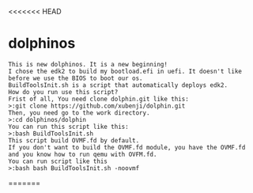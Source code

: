 <<<<<<< HEAD
# dolphinos
	This is new dolphinos. It is a new beginning!
	I chose the edk2 to build my bootload.efi in uefi. It doesn't like before we use the BIOS to boot our os.
	BuildToolsInit.sh is a script that automatically deploys edk2.
	How do you run use this script?
	Frist of all, You need clone dolphin.git like this:
	>:git clone https://github.com/xubenji/dolphin.git
	Then, you need go to the work directory.
	>:cd dolphinos/dolphin
	You can run this script like this: 
	>:bash BuildToolsInit.sh
	This script build OVMF.fd by default.
	If you don't want to build the OVMF.fd module, you have the OVMF.fd and you know how to run qemu with OVFM.fd.
	You can run script like this
	>:bash bash BuildToolsInit.sh -noovmf
=======
